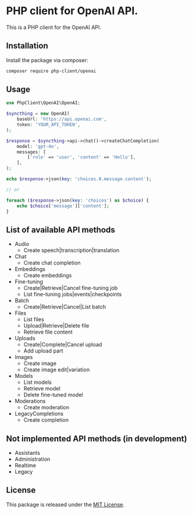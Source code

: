 # PHP client for OpenAI API.

This is a PHP client for the OpenAI API.

## Installation

Install the package via composer:

```bash
composer require php-client/openai
```

## Usage

```php
use PhpClient\OpenAI\OpenAI;

$syncthing = new OpenAI(
    baseUrl: 'https://api.openai.com',
    token: 'YOUR_API_TOKEN',
);

$response = $syncthing->api->chat()->createChatCompletion(
    model: 'gpt-4o',
    messages: [
        ['role' => 'user', 'content' => 'Hello'],
    ],
);

echo $response->json(key: 'choices.0.message.content');

// or

foreach ($response->json(key: 'choices') as $choice) {
    echo $choice['message']['content'];
}

```

## List of available API methods

- Audio
    - Create speech|transcription|translation
- Chat
    - Create chat completion
- Embeddings
    - Create embeddings
- Fine-tuning
    - Create|Retrieve|Cancel fine-tuning job
    - List fine-tuning jobs|events|checkpoints
- Batch
    - Create|Retrieve|Cancel|List batch
- Files
    - List files
    - Upload|Retrieve|Delete file
    - Retrieve file content
- Uploads
    - Create|Complete|Cancel upload
    - Add upload part
- Images
    - Create image
    - Create image edit|variation
- Models
    - List models
    - Retrieve model
    - Delete fine-tuned model
- Moderations
    - Create moderation
- LegacyCompletions
    - Create completion

## Not implemented API methods (in development)

- Assistants
- Administration
- Realtime
- Legacy

## License

This package is released under the [MIT License](LICENSE.md).
